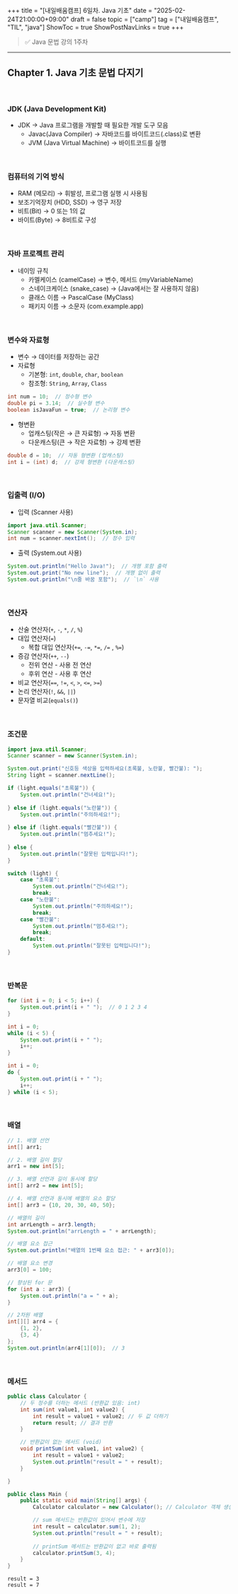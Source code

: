 +++
title = "[내일배움캠프] 6일차. Java 기초"
date = "2025-02-24T21:00:00+09:00"
draft = false
topic = ["camp"]
tag = ["내일배움캠프", "TIL", "java"]
ShowToc = true
ShowPostNavLinks = true
+++

> ✅ Java 문법 강의 1주차  

<hr>

## Chapter 1. Java 기초 문법 다지기

<br>

### JDK (Java Development Kit)
- JDK → Java 프로그램을 개발할 때 필요한 개발 도구 모음
    - Javac(Java Compiler) → 자바코드를 바이트코드(.class)로 변환
    - JVM (Java Virtual Machine) → 바이트코드를 실행

<br>

### 컴퓨터의 기억 방식
- RAM (메모리) → 휘발성, 프로그램 실행 시 사용됨
- 보조기억장치 (HDD, SSD) → 영구 저장
- 비트(Bit) → 0 또는 1의 값
- 바이트(Byte) → 8비트로 구성

<br>

### 자바 프로젝트 관리
- 네이밍 규칙
    - 카멜케이스 (camelCase) → 변수, 메서드 (myVariableName)
    - 스네이크케이스 (snake_case) → (Java에서는 잘 사용하지 않음)
    - 클래스 이름 → PascalCase (MyClass)
    - 패키지 이름 → 소문자 (com.example.app)

<br>

### 변수와 자료형
- 변수 → 데이터를 저장하는 공간
- 자료형
    - 기본형: `int`, `double`, `char`, `boolean`
    - 참조형: `String`, `Array`, `Class`
```java
int num = 10;  // 정수형 변수
double pi = 3.14;  // 실수형 변수
boolean isJavaFun = true;  // 논리형 변수
```
- 형변환
    - 업캐스팅(작은 → 큰 자료형) → 자동 변환
    - 다운캐스팅(큰 → 작은 자료형) → 강제 변환
```java
double d = 10;  // 자동 형변환 (업캐스팅)
int i = (int) d;  // 강제 형변환 (다운캐스팅)
```

<br>

### 입출력 (I/O)
- 입력 (Scanner 사용)
```java
import java.util.Scanner;
Scanner scanner = new Scanner(System.in);
int num = scanner.nextInt();  // 정수 입력
```
- 출력 (System.out 사용)
```java
System.out.println("Hello Java!");  // 개행 포함 출력
System.out.print("No new line");  // 개행 없이 출력
System.out.println("\n줄 바꿈 포함");  // `\n` 사용
```

<br>

### 연산자
- 산술 연산자(`+`, `-`, `*`, `/`, `%`)
- 대입 연산자(`=`)
    - 복합 대입 연산자(`+=`, `-=`, `*=`, `/=` , `%=`)
- 증감 연산자(`++`, `--`)
    - 전위 연산 - 사용 전 연산
    - 후위 연산 - 사용 후 연산
- 비교 연산자(`==`, `!=`, `<`, `>`, `<=`, `>=`)
- 논리 연산자(`!`, `&&`, `||`)
- 문자열 비교(`equals()`)

<br>

### 조건문
```java
import java.util.Scanner;
Scanner scanner = new Scanner(System.in);

System.out.print("신호등 색상을 입력하세요(초록불, 노란불, 빨간불): ");
String light = scanner.nextLine();
```
```java
if (light.equals("초록불")) {
	System.out.println("건너세요!");
    
} else if (light.equals("노란불")) {
	System.out.println("주의하세요!");
    
} else if (light.equals("빨간불")) {
	System.out.println("멈추세요!");
    
} else {
	System.out.println("잘못된 입력입니다!");
}
```
```java
switch (light) {
	case "초록불":
    	System.out.println("건너세요!");
        break;
	case "노란불":
    	System.out.println("주의하세요!");
		break;
	case "빨간불":
    	System.out.println("멈추세요!");
        break;
	default:
    	System.out.println("잘못된 입력입니다!");
}
```

<br>

### 반복문
```java
for (int i = 0; i < 5; i++) {
    System.out.print(i + " ");  // 0 1 2 3 4
}
```
```java
int i = 0;
while (i < 5) {
    System.out.print(i + " ");
    i++;
}
```
```java
int i = 0;
do {
    System.out.print(i + " ");
    i++;
} while (i < 5);
```

<br>

### 배열
```java
// 1. 배열 선언
int[] arr1;

// 2. 배열 길이 할당
arr1 = new int[5];

// 3. 배열 선언과 길이 동시에 할당
int[] arr2 = new int[5];

// 4. 배열 선언과 동시에 배열의 요소 할당
int[] arr3 = {10, 20, 30, 40, 50};

// 배열의 길이
int arrLength = arr3.length;
System.out.println("arrLength = " + arrLength);

// 배열 요소 접근
System.out.println("배열의 1번째 요소 접근: " + arr3[0]);

// 배열 요소 변경
arr3[0] = 100;

// 향상된 for 문
for (int a : arr3) {
	System.out.println("a = " + a);
}

// 2차원 배열
int[][] arr4 = {
    {1, 2},
    {3, 4}
};
System.out.println(arr4[1][0]);  // 3
```

<br>

### 메서드
```java
public class Calculator {
	// 두 정수를 더하는 메서드 (반환값 있음: int)
    int sum(int value1, int value2) {
        int result = value1 + value2; // 두 값 더하기
        return result; // 결과 반환
    }

	// 반환값이 없는 메서드 (void)
    void printSum(int value1, int value2) {
        int result = value1 + value2;
        System.out.println("result = " + result);
    }

}
```
```java
public class Main {
    public static void main(String[] args) {
        Calculator calculator = new Calculator(); // Calculator 객체 생성

		// sum 메서드는 반환값이 있어서 변수에 저장
        int result = calculator.sum(1, 2);
        System.out.println("result = " + result);
        
        // printSum 메서드는 반환값이 없고 바로 출력됨
        calculator.printSum(3, 4);
    }
}
```
```
result = 3
result = 7
```